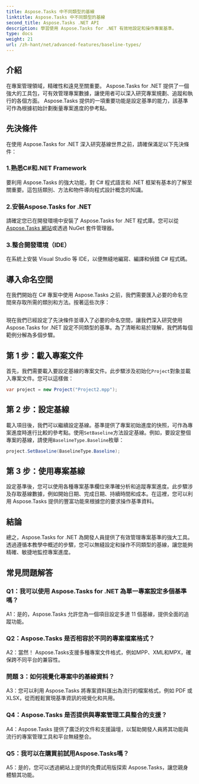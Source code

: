 ```yaml
---
title: Aspose.Tasks 中不同類型的基線
linktitle: Aspose.Tasks 中不同類型的基線
second_title: Aspose.Tasks .NET API
description: 學習使用 Aspose.Tasks for .NET 有效地設定和操作專案基準。
type: docs
weight: 21
url: /zh-hant/net/advanced-features/baseline-types/
---
```

## 介紹

在專案管理領域，精確性和遠見至關重要。 Aspose.Tasks for .NET 提供了一個強大的工具包，可有效管理專案數據，讓使用者可以深入研究專案規劃、追蹤和執行的各個方面。 Aspose.Tasks 提供的一項重要功能是設定基準的能力，該基準可作為根據初始計劃衡量專案進度的參考點。

## 先決條件

在使用 Aspose.Tasks for .NET 深入研究基線世界之前，請確保滿足以下先決條件：

### 1.熟悉C#和.NET Framework

要利用 Aspose.Tasks 的強大功能，對 C# 程式語言和 .NET 框架有基本的了解至關重要。這包括類別、方法和物件導向程式設計概念的知識。

### 2.安裝Aspose.Tasks for .NET

請確定您已在開發環境中安裝了 Aspose.Tasks for .NET 程式庫。您可以從[Aspose.Tasks 網站](https://releases.aspose.com/tasks/net/)或透過 NuGet 套件管理器。

### 3.整合開發環境（IDE）

在系統上安裝 Visual Studio 等 IDE，以便無縫地編寫、編譯和偵錯 C# 程式碼。

## 導入命名空間

在我們開始在 C# 專案中使用 Aspose.Tasks 之前，我們需要匯入必要的命名空間來存取所需的類別和方法。按著這些次序：

```csharp

```

現在我們已經設定了先決條件並導入了必要的命名空間，讓我們深入研究使用 Aspose.Tasks for .NET 設定不同類型的基準。為了清晰和易於理解，我們將每個範例分解為多個步驟。

## 第 1 步：載入專案文件

首先，我們需要載入要設定基線的專案文件。此步驟涉及初始化`Project`對象並載入專案文件。您可以這樣做：

```csharp
var project = new Project("Project2.mpp");
```

## 第 2 步：設定基線

載入項目後，我們可以繼續設定基線。基準提供了專案初始進度的快照，可作為專案進度時進行比較的參考點。使用`SetBaseline`方法設定基線。例如，要設定整個專案的基線，請使用`BaselineType.Baseline`枚舉：

```csharp
project.SetBaseline(BaselineType.Baseline);
```

## 第 3 步：使用專案基線

設定基準後，您可以使用各種專案基準欄位來準確分析和追蹤專案進度。此步驟涉及存取基線數據，例如開始日期、完成日期、持續時間和成本。在這裡，您可以利用 Aspose.Tasks 提供的豐富功能來根據您的要求操作基準資料。

## 結論

總之，Aspose.Tasks for .NET 為開發人員提供了有效管理專案基準的強大工具。透過遵循本教學中概述的步驟，您可以無縫設定和操作不同類型的基線，讓您能夠精確、敏捷地監控專案進度。

## 常見問題解答

### Q1：我可以使用 Aspose.Tasks for .NET 為單一專案設定多個基準嗎？

A1：是的，Aspose.Tasks 允許您為一個項目設定多達 11 個基線，提供全面的追蹤功能。

### Q2：Aspose.Tasks 是否相容於不同的專案檔案格式？

A2：當然！ Aspose.Tasks支援多種專案文件格式，例如MPP、XML和MPX，確保跨不同平台的兼容性。

### 問題 3：如何視覺化專案中的基線資料？

A3：您可以利用 Aspose.Tasks 將專案資料匯出為流行的檔案格式，例如 PDF 或 XLSX，從而輕鬆實現基準資訊的視覺化和共用。

### Q4：Aspose.Tasks 是否提供與專案管理工具整合的支援？

A4：Aspose.Tasks 提供了廣泛的文件和支援論壇，以幫助開發人員將其功能與流行的專案管理工具和平台無縫整合。

### Q5：我可以在購買前試用Aspose.Tasks嗎？

A5：是的，您可以透過網站上提供的免費試用版探索 Aspose.Tasks，讓您親身體驗其功能。